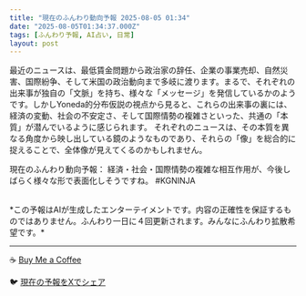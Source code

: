 ```yaml
---
title: "現在のふんわり動向予報 2025-08-05 01:34"
date: "2025-08-05T01:34:37.000Z"
tags: [ふんわり予報, AI占い, 日常]
layout: post
---
```


最近のニュースは、最低賃金問題から政治家の辞任、企業の事業売却、自然災害、国際紛争、そして米国の政治動向まで多岐に渡ります。まるで、それぞれの出来事が独自の「文脈」を持ち、様々な「メッセージ」を発信しているかのようです。しかしYoneda的分布仮説の視点から見ると、これらの出来事の裏には、経済の変動、社会の不安定さ、そして国際情勢の複雑さといった、共通の「本質」が潜んでいるように感じられます。  それぞれのニュースは、その本質を異なる角度から映し出している鏡のようなものであり、それらの「像」を総合的に捉えることで、全体像が見えてくるのかもしれません。

現在のふんわり動向予報：
経済・社会・国際情勢の複雑な相互作用が、今後しばらく様々な形で表面化しそうですね。 #KGNINJA

<br>
*この予報はAIが生成したエンターテイメントです。内容の正確性を保証するものではありません。ふんわり一日に４回更新されます。みんなにふんわり拡散希望です。*

---
☕️ [Buy Me a Coffee](https://www.buymeacoffee.com/kgninja)

🐦 [現在の予報をXでシェア](https://twitter.com/intent/tweet?text=%E7%8F%BE%E5%9C%A8%E3%81%AE%E3%81%B5%E3%82%93%E3%82%8F%E3%82%8A%E4%BA%88%E5%A0%B1%3A%20%E3%80%8C%E6%9C%80%E8%BF%91%E3%81%AE%E3%83%8B%E3%83%A5%E3%83%BC%E3%82%B9%E3%81%AF%E3%80%81%E6%9C%80%E4%BD%8E%E8%B3%83%E9%87%91%E5%95%8F%E9%A1%8C%E3%81%8B%E3%82%89%E6%94%BF%E6%B2%BB%E5%AE%B6%E3%81%AE%E8%BE%9E%E4%BB%BB%E3%80%81%E4%BC%81%E6%A5%AD%E3%81%AE%E4%BA%8B%E6%A5%AD%E5%A3%B2%E5%8D%B4%E3%80%81%E8%87%AA%E7%84%B6%E7%81%BD%E5%AE%B3%E3%80%81%E5%9B%BD%E9%9A%9B%E7%B4%9B%E4%BA%89%E3%80%81%E3%81%9D%E3%81%97%E3%81%A6%E7%B1%B3%E5%9B%BD%E3%81%AE%E6%94%BF%E6%B2%BB%E5%8B%95%E5%90%91%E3%81%BE%E3%81%A7%E5%A4%9A%E5%B2%90%E3%81%AB%E6%B8%A1%E3%82%8A%E3%81%BE%E3%81%99%E3%80%82%E3%80%8D%23KGNINJA%20%E7%B6%9A%E3%81%8D%E3%81%AF%E3%83%96%E3%83%AD%E3%82%B0%E3%81%A7%EF%BC%81%F0%9F%91%87&url=https%3A%2F%2Fkg-ninja.github.io%2FFunwariyoso%2F)
